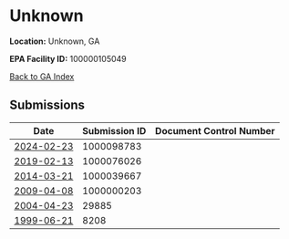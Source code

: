 # Unknown

**Location:** Unknown, GA

**EPA Facility ID:** 100000105049

[Back to GA Index](../../index.md)

## Submissions

| Date | Submission ID | Document Control Number |
|------|--------------|-------------------------|
| [2024-02-23](submissions/1000098783.md) | 1000098783 |  |
| [2019-02-13](submissions/1000076026.md) | 1000076026 |  |
| [2014-03-21](submissions/1000039667.md) | 1000039667 |  |
| [2009-04-08](submissions/1000000203.md) | 1000000203 |  |
| [2004-04-23](submissions/29885.md) | 29885 |  |
| [1999-06-21](submissions/8208.md) | 8208 |  |
